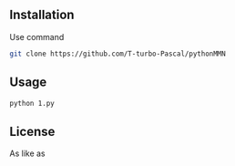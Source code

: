 ## Installation

Use command 

```bash
git clone https://github.com/T-turbo-Pascal/pythonMMN
```

## Usage

```bash
python 1.py
```

## License

As like as
